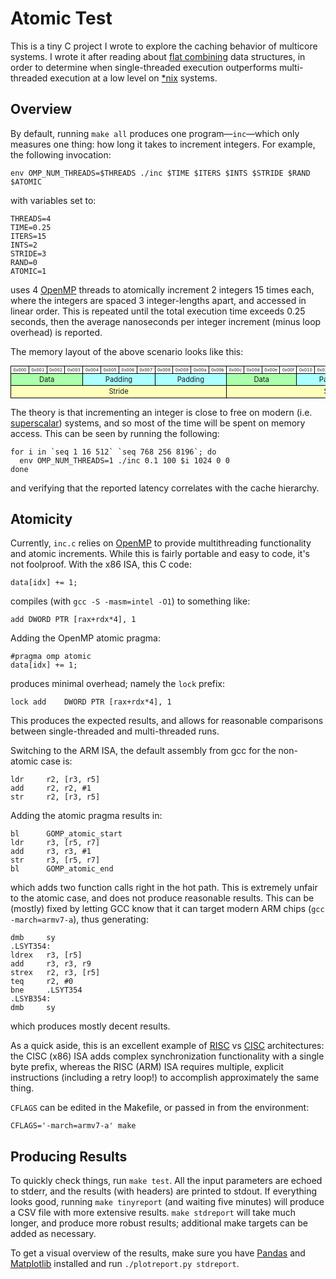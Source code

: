 Atomic Test
===========

This is a tiny C project I wrote to explore the caching behavior of multicore
systems. I wrote it after reading about [flat combining](
http://www.cs.bgu.ac.il/~hendlerd/papers/flat-combining.pdf ) data structures,
in order to determine when single-threaded execution outperforms multi-threaded
execution at a low level on [\*nix]( http://en.wikipedia.org/wiki/Unix-like )
systems.


Overview
--------

By default, running `make all` produces one program—`inc`—which only
measures one thing: how long it takes to increment integers. For example, the
following invocation:

    env OMP_NUM_THREADS=$THREADS ./inc $TIME $ITERS $INTS $STRIDE $RAND $ATOMIC

with variables set to:

    THREADS=4
    TIME=0.25
    ITERS=15
    INTS=2
    STRIDE=3
    RAND=0
    ATOMIC=1

uses 4 [OpenMP]( http://openmp.org ) threads to atomically increment 2 integers
15 times each, where the integers are spaced 3 integer-lengths apart, and
accessed in linear order. This is repeated until the total execution time
exceeds 0.25 seconds, then the average nanoseconds per integer increment (minus
loop overhead) is reported.

The memory layout of the above scenario looks like this:

<!---
Markdown doesn't have good colspan support; resulting table should be:
|0x000|0x001|0x002|0x003|0x004|0x005|0x006|0x007|0x008|0x009|0x00a|0x00b|0x00c|0x00d|0x00e|0x00f|0x010|0x011|0x012|0x013|0x014|0x015|0x016|0x017|
| Data                  | Padding               | Padding               | Data                  | Padding               | Padding               |
|         Stride                                                        |        Stride                                                         |
-->
<table style="font-size: 80%; text-align: center;">
<tr style="font-size: 60%; min-width: 5em;">
<td style="border: 1px solid #000;">0x000</td>
<td style="border: 1px solid #000;">0x001</td>
<td style="border: 1px solid #000;">0x002</td>
<td style="border: 1px solid #000;">0x003</td>
<td style="border: 1px solid #000;">0x004</td>
<td style="border: 1px solid #000;">0x005</td>
<td style="border: 1px solid #000;">0x006</td>
<td style="border: 1px solid #000;">0x007</td>
<td style="border: 1px solid #000;">0x008</td>
<td style="border: 1px solid #000;">0x009</td>
<td style="border: 1px solid #000;">0x00a</td>
<td style="border: 1px solid #000;">0x00b</td>
<td style="border: 1px solid #000;">0x00c</td>
<td style="border: 1px solid #000;">0x00d</td>
<td style="border: 1px solid #000;">0x00e</td>
<td style="border: 1px solid #000;">0x00f</td>
<td style="border: 1px solid #000;">0x010</td>
<td style="border: 1px solid #000;">0x011</td>
<td style="border: 1px solid #000;">0x012</td>
<td style="border: 1px solid #000;">0x013</td>
<td style="border: 1px solid #000;">0x014</td>
<td style="border: 1px solid #000;">0x015</td>
<td style="border: 1px solid #000;">0x016</td>
<td style="border: 1px solid #000;">0x017</td>
</tr>
<tr style="background-color: #aff;">
<td style="border: 1px solid #000; background-color: #afa;" colspan=4>Data</td>
<td style="border: 1px solid #000;" colspan=4>Padding</td>
<td style="border: 1px solid #000;" colspan=4>Padding</td>
<td style="border: 1px solid #000; background-color: #afa;" colspan=4>Data</td>
<td style="border: 1px solid #000;" colspan=4>Padding</td>
<td style="border: 1px solid #000;" colspan=4>Padding</td>
</tr>
<tr style="background-color: #ffb;">
<td style="border: 1px solid #000;" colspan=12>Stride</td>
<td style="border: 1px solid #000;" colspan=12>Stride</td>
</tr>
</table>

The theory is that incrementing an integer is close to free on modern (i.e.
[superscalar]( http://en.wikipedia.org/wiki/Superscalar )) systems, and so most
of the time will be spent on memory access.  This can be seen by running the
following:

    for i in `seq 1 16 512` `seq 768 256 8196`; do
      env OMP_NUM_THREADS=1 ./inc 0.1 100 $i 1024 0 0
    done

and verifying that the reported latency correlates with the cache hierarchy.


Atomicity
---------

Currently, `inc.c` relies on [OpenMP]( http://openmp.org ) to provide
multithreading functionality and atomic increments. While this is fairly
portable and easy to code, it's not foolproof. With the x86 ISA, this C code:

    data[idx] += 1;

compiles (with `gcc -S -masm=intel -O1`) to something like:

    add	DWORD PTR [rax+rdx*4], 1

Adding the OpenMP atomic pragma:

    #pragma omp atomic
    data[idx] += 1;

produces minimal overhead; namely the `lock` prefix:

    lock add	DWORD PTR [rax+rdx*4], 1

This produces the expected results, and allows for reasonable comparisons
between single-threaded and multi-threaded runs.

Switching to the ARM ISA, the default assembly from gcc for the non-atomic case
is:

    ldr     r2, [r3, r5]
    add     r2, r2, #1
    str     r2, [r3, r5]

Adding the atomic pragma results in:

    bl      GOMP_atomic_start
    ldr     r3, [r5, r7]
    add     r3, r3, #1
    str     r3, [r5, r7]
    bl      GOMP_atomic_end

which adds two function calls right in the hot path. This is extremely unfair
to the atomic case, and does not produce reasonable results. This can be
(mostly) fixed by letting GCC know that it can target modern ARM chips
(`gcc -march=armv7-a`), thus generating:

    dmb     sy
    .LSYT354:
    ldrex   r3, [r5]
    add     r3, r3, r9
    strex   r2, r3, [r5]
    teq     r2, #0
    bne     .LSYT354
    .LSYB354:
    dmb     sy

which produces mostly decent results.

As a quick aside, this is an excellent example of [RISC](
http://en.wikipedia.org/wiki/Reduced_instruction_set_computing ) vs [CISC](
http://en.wikipedia.org/wiki/Complex_instruction_set_computer ) architectures:
the CISC (x86) ISA adds complex synchronization functionality with a single
byte prefix, whereas the RISC (ARM) ISA requires multiple, explicit
instructions (including a retry loop!) to accomplish approximately the same
thing.

`CFLAGS` can be edited in the Makefile, or passed in from the environment:

    CFLAGS='-march=armv7-a' make


Producing Results
-----------------

To quickly check things, run `make test`. All the input parameters are echoed
to stderr, and the results (with headers) are printed to stdout. If everything
looks good, running `make tinyreport` (and waiting five minutes) will produce a
CSV file with more extensive results. `make stdreport` will take much longer,
and produce more robust results; additional make targets can be added as
necessary.

To get a visual overview of the results, make sure you have [Pandas](
http://pandas.pydata.org/ ) and [Matplotlib]( http://matplotlib.org/ )
installed and run `./plotreport.py stdreport`.
